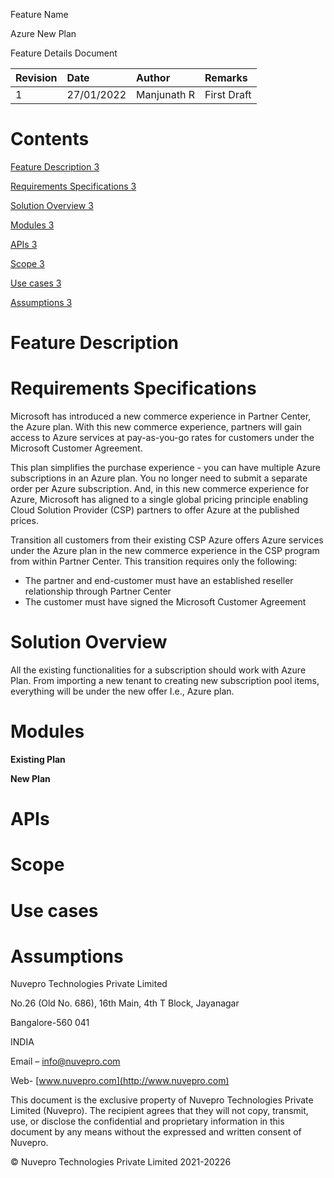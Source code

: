 ﻿Feature Name

Azure New Plan

Feature Details Document	

|Revision|Date|Author|Remarks|
| :- | :- | :- | :- |
|1|27/01/2022|Manjunath R|First Draft|



# Contents
[Feature Description	3](#_toc94016944)

[Requirements Specifications	3](#_toc94016945)

[Solution Overview	3](#_toc94016946)

[Modules	3](#_toc94016947)

[APIs	3](#_toc94016948)

[Scope	3](#_toc94016949)

[Use cases	3](#_toc94016950)

[Assumptions	3](#_toc94016951)




# <a name="_toc94016944"></a>Feature Description



# <a name="_toc94016945"></a>Requirements Specifications

Microsoft has introduced a new commerce experience in Partner Center, the Azure plan. With this new commerce experience, partners will gain access to Azure services at pay-as-you-go rates for customers under the Microsoft Customer Agreement.

This plan simplifies the purchase experience - you can have multiple Azure subscriptions in an Azure plan. You no longer need to submit a separate order per Azure subscription. And, in this new commerce experience for Azure, Microsoft has aligned to a single global pricing principle enabling Cloud Solution Provider (CSP) partners to offer Azure at the published prices.

Transition all customers from their existing CSP Azure offers Azure services under the Azure plan in the new commerce experience in the CSP program from within Partner Center. This transition requires only the following:

- The partner and end-customer must have an established reseller relationship through Partner Center
- The customer must have signed the Microsoft Customer Agreement

# <a name="_toc94016946"></a>Solution Overview	

All the existing functionalities for a subscription should work with Azure Plan. From importing a new tenant to creating new subscription pool items, everything will be under the new offer I.e., Azure plan. 

# <a name="_toc94016947"></a>Modules
**Existing Plan**


**New Plan**

# <a name="_toc94016948"></a>APIs
# <a name="_toc94016949"></a>Scope
# <a name="_toc94016950"></a>Use cases
# <a name="_toc94016951"></a>Assumptions












Nuvepro Technologies Private Limited

No.26 (Old No. 686), 16th Main, 4th T Block, Jayanagar

Bangalore-560 041

INDIA

Email – <info@nuvepro.com> 

Web- [www.nuvepro.com](http://www.nuvepro.com)




This document is the exclusive property of Nuvepro Technologies Private Limited (Nuvepro). The recipient agrees that they will not copy, transmit, use, or disclose the confidential and proprietary information in this document by any means without the expressed and written consent of Nuvepro. 





© Nuvepro Technologies Private Limited 2021-20226
